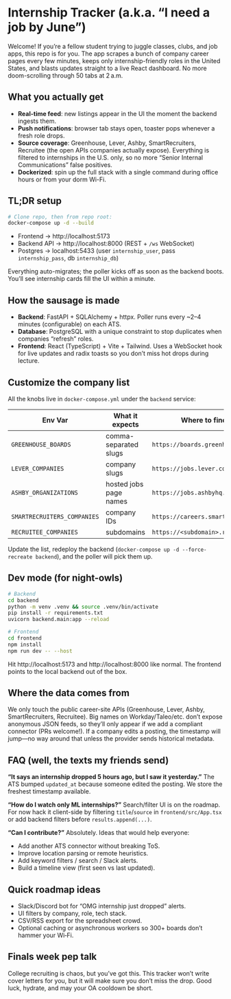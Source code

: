 # Internship Tracker (a.k.a. “I need a job by June”)

Welcome! If you’re a fellow student trying to juggle classes, clubs, and job apps, this repo is for you. The app scrapes a bunch of company career pages every few minutes, keeps only internship-friendly roles in the United States, and blasts updates straight to a live React dashboard. No more doom-scrolling through 50 tabs at 2 a.m.

## What you actually get
- **Real-time feed**: new listings appear in the UI the moment the backend ingests them.
- **Push notifications**: browser tab stays open, toaster pops whenever a fresh role drops.
- **Source coverage**: Greenhouse, Lever, Ashby, SmartRecruiters, Recruitee (the open APIs companies actually expose). Everything is filtered to internships in the U.S. only, so no more “Senior Internal Communications” false positives.
- **Dockerized**: spin up the full stack with a single command during office hours or from your dorm Wi-Fi.

## TL;DR setup
```bash
# Clone repo, then from repo root:
docker-compose up -d --build
```
- Frontend → http://localhost:5173
- Backend API → http://localhost:8000 (REST + `/ws` WebSocket)
- Postgres → localhost:5433 (user `internship_user`, pass `internship_pass`, db `internship_db`)

Everything auto-migrates; the poller kicks off as soon as the backend boots. You’ll see internship cards fill the UI within a minute.

## How the sausage is made
- **Backend**: FastAPI + SQLAlchemy + httpx. Poller runs every ~2–4 minutes (configurable) on each ATS.
- **Database**: PostgreSQL with a unique constraint to stop duplicates when companies “refresh” roles.
- **Frontend**: React (TypeScript) + Vite + Tailwind. Uses a WebSocket hook for live updates and radix toasts so you don’t miss hot drops during lecture.

## Customize the company list
All the knobs live in `docker-compose.yml` under the `backend` service:

| Env Var | What it expects | Where to find the values |
| --- | --- | --- |
| `GREENHOUSE_BOARDS` | comma-separated slugs | `https://boards.greenhouse.io/<slug>` |
| `LEVER_COMPANIES` | company slugs | `https://jobs.lever.co/<slug>` |
| `ASHBY_ORGANIZATIONS` | hosted jobs page names | `https://jobs.ashbyhq.com/<name>` |
| `SMARTRECRUITERS_COMPANIES` | company IDs | `https://careers.smartrecruiters.com/<id>` |
| `RECRUITEE_COMPANIES` | subdomains | `https://<subdomain>.recruitee.com` |

Update the list, redeploy the backend (`docker-compose up -d --force-recreate backend`), and the poller will pick them up.

## Dev mode (for night-owls)
```bash
# Backend
cd backend
python -m venv .venv && source .venv/bin/activate
pip install -r requirements.txt
uvicorn backend.main:app --reload

# Frontend
cd frontend
npm install
npm run dev -- --host
```

Hit http://localhost:5173 and http://localhost:8000 like normal. The frontend points to the local backend out of the box.

## Where the data comes from
We only touch the public career-site APIs (Greenhouse, Lever, Ashby, SmartRecruiters, Recruitee). Big names on Workday/Taleo/etc. don’t expose anonymous JSON feeds, so they’ll only appear if we add a compliant connector (PRs welcome!). If a company edits a posting, the timestamp will jump—no way around that unless the provider sends historical metadata.

## FAQ (well, the texts my friends send)
**“It says an internship dropped 5 hours ago, but I saw it yesterday.”** The ATS bumped `updated_at` because someone edited the posting. We store the freshest timestamp available.

**“How do I watch only ML internships?”** Search/filter UI is on the roadmap. For now hack it client-side by filtering `title`/`source` in `frontend/src/App.tsx` or add backend filters before `results.append(...)`.

**“Can I contribute?”** Absolutely. Ideas that would help everyone:
- Add another ATS connector without breaking ToS.
- Improve location parsing or remote heuristics.
- Add keyword filters / search / Slack alerts.
- Build a timeline view (first seen vs last updated).

## Quick roadmap ideas
- Slack/Discord bot for “OMG internship just dropped” alerts.
- UI filters by company, role, tech stack.
- CSV/RSS export for the spreadsheet crowd.
- Optional caching or asynchronous workers so 300+ boards don’t hammer your Wi‑Fi.

## Finals week pep talk
College recruiting is chaos, but you’ve got this. This tracker won’t write cover letters for you, but it will make sure you don’t miss the drop. Good luck, hydrate, and may your OA cooldown be short.
